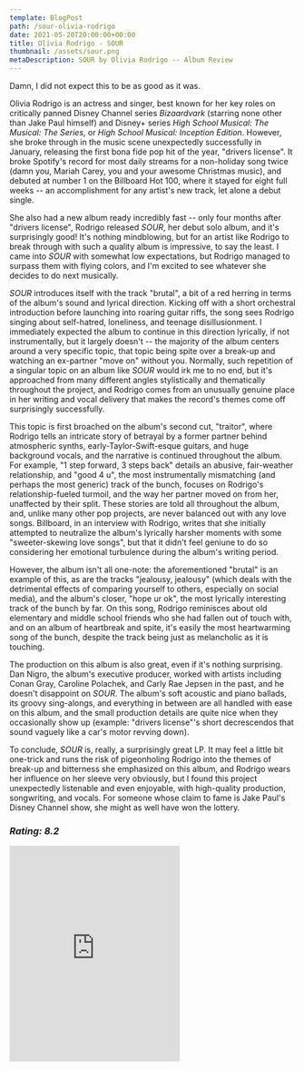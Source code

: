 ```yaml
---
template: BlogPost
path: /sour-olivia-rodrigo
date: 2021-05-20T20:00:00+00:00
title: Olivia Rodrigo - SOUR
thumbnail: /assets/sour.png
metaDescription: SOUR by Olivia Rodrigo -- Album Review
---
```


Damn, I did not expect this to be as good as it was.
<br/>

Olivia Rodrigo is an actress and singer, best known for her key roles on critically panned Disney Channel series *Bizaardvark* (starring none other than Jake Paul himself) and Disney+ series *High School Musical: The Musical: The Series*, or *High School Musical: Inception Edition*. However, she broke through in the music scene unexpectedly successfully in January, releasing the first bona fide pop hit of the year, "drivers license". It broke Spotify's record for most daily streams for a non-holiday song twice (damn you, Mariah Carey, you and your awesome Christmas music), and debuted at number 1 on the Billboard Hot 100, where it stayed for eight full weeks -- an accomplishment for any artist's new track, let alone a debut single. 
<br/>

She also had a new album ready incredibly fast -- only four months after "drivers license", Rodrigo released *SOUR*, her debut solo album, and it's surprisingly good! It's nothing mindblowing, but for an artist like Rodrigo to break through with such a quality album is impressive, to say the least. I came into *SOUR* with somewhat low expectations, but Rodrigo managed to surpass them with flying colors, and I'm excited to see whatever she decides to do next musically.
<br/>

*SOUR* introduces itself with the track "brutal", a bit of a red herring in terms of the album's sound and lyrical direction. Kicking off with a short orchestral introduction before launching into roaring guitar riffs, the song sees Rodrigo singing about self-hatred, loneliness, and teenage disillusionment. I immediately expected the album to continue in this direction lyrically, if not instrumentally, but it largely doesn't -- the majority of the album centers around a very specific topic, that topic being spite over a break-up and watching an ex-partner "move on" without you. Normally, such repetition of a singular topic on an album like *SOUR* would irk me to no end, but it's approached from many different angles stylistically and thematically throughout the project, and Rodrigo comes from an unusually genuine place in her writing and vocal delivery that makes the record's themes come off surprisingly successfully. 
<br/>

This topic is first broached on the album's second cut, "traitor", where Rodrigo tells an intricate story of betrayal by a former partner behind atmospheric synths, early-Taylor-Swift-esque guitars, and huge background vocals, and the narrative is continued throughout the album. For example, "1 step forward, 3 steps back" details an abusive, fair-weather relationship, and "good 4 u", the most instrumentally mismatching (and perhaps the most generic) track of the bunch, focuses on Rodrigo's relationship-fueled turmoil, and the way her partner moved on from her, unaffected by their split. These stories are told all throughout the album, and, unlike many other pop projects, are never balanced out with any love songs. Billboard, in an interview with Rodrigo, writes that she initially attempted to neutralize the album's lyrically harsher moments with some "sweeter-skewing love songs", but that it didn't feel geniune to do so considering her emotional turbulence during the album's writing period.
<br/>

However, the album isn't all one-note: the aforementioned "brutal" is an example of this, as are the tracks "jealousy, jealousy" (which deals with the detrimental effects of comparing yourself to others, especially on social media), and the album's closer, "hope ur ok", the most lyrically interesting track of the bunch by far. On this song, Rodrigo reminisces about old elementary and middle school friends who she had fallen out of touch with, and on an album of heartbreak and spite, it's easily the most heartwarming song of the bunch, despite the track being just as melancholic as it is touching.
<br/>

The production on this album is also great, even if it's nothing surprising. Dan Nigro, the album's executive producer, worked with artists including Conan Gray, Caroline Polachek, and Carly Rae Jepsen in the past, and he doesn't disappoint on *SOUR*. The album's soft acoustic and piano ballads, its groovy sing-alongs, and everything in between are all handled with ease on this album, and the small production details are quite nice when they occasionally show up (example: "drivers license"'s short decrescendos that sound vaguely like a car's motor revving down). 

To conclude, *SOUR* is, really, a surprisingly great LP. It may feel a little bit one-trick and runs the risk of pigeonholing Rodrigo into the themes of break-up and bitterness she emphasized on this album, and Rodrigo wears her influence on her sleeve very obviously, but I found this project unexpectedly listenable and even enjoyable, with high-quality production, songwriting, and vocals. For someone whose claim to fame is Jake Paul's Disney Channel show, she might as well have won the lottery. 

*<h3> Rating: 8.2 </h3>*

<iframe src="https://open.spotify.com/embed/album/6s84u2TUpR3wdUv4NgKA2j" width="300" height="380" frameborder="0" allowtransparency="true" allow="encrypted-media"></iframe>